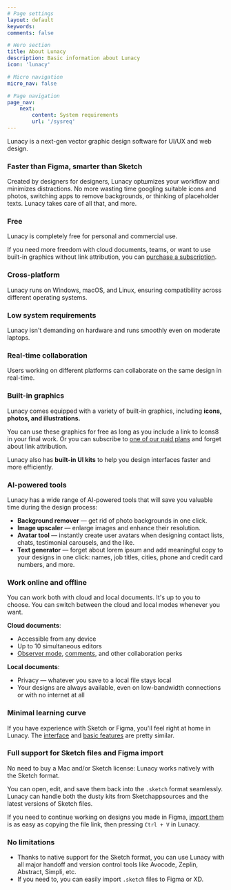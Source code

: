 ```yaml
---
# Page settings
layout: default
keywords:
comments: false

# Hero section
title: About Lunacy
description: Basic information about Lunacy
icon: 'lunacy'

# Micro navigation
micro_nav: false

# Page navigation
page_nav:
    next:
        content: System requirements
        url: '/sysreq'
---
```



Lunacy is a next-gen vector graphic design software for UI/UX and web design. 

### Faster than Figma, smarter than Sketch

Created by designers for designers, Lunacy optшmizes your workflow and minimizes distractions. No more wasting time googling suitable icons and photos, switching apps to remove backgrounds, or thinking of placeholder texts. Lunacy takes care of all that, and more.

### Free

Lunacy is completely free for personal and commercial use.

If you need more freedom with cloud documents, teams, or want to use built-in graphics without link attribution, you can <a href="https://lunacy.docs.icons8.com/subscriptions/" target="_blank">purchase a subscription</a>.

### Cross-platform

Lunacy runs on Windows, macOS, and Linux, ensuring compatibility across different operating systems.

### Low system requirements

Lunacy isn't demanding on hardware and runs smoothly even on moderate laptops. 

### Real-time collaboration

Users working on different platforms can collaborate on the same design in real-time.

### Built-in graphics

Lunacy comes equipped with a variety of built-in graphics, including **icons, photos, and illustrations.**

You can use these graphics for free as long as you include a link to Icons8 in your final work. Or you can subscribe to <a href="https://lunacy.docs.icons8.com/subscriptions/#graphics-subscriptions" target="_blank">one of our paid plans</a> and forget about link attribution.

Lunacy also has **built-in UI kits** to help you design interfaces faster and more efficiently.

### AI-powered tools 

Lunacy has a wide range of AI-powered tools that will save you valuable time during the design process:

* **Background remover** — get rid of photo backgrounds in one click.
* **Image upscaler** — enlarge images and enhance their resolution.
* **Avatar tool** — instantly create user avatars when designing contact lists, chats, testimonial carousels, and the like.
* **Text generator** — forget about lorem ipsum and add meaningful copy to your designs in one click: names, job titles, cities, phone and credit card numbers, and more.

### Work online and offline

You can work both with cloud and local documents. It's up to you to choose. You can switch between the cloud and local modes whenever you want.

**Cloud documents**:

* Accessible from any device
* Up to 10 simultaneous editors
* <a href="https://lunacy.docs.icons8.com/clouddocs/#observer-mode" target="_blank">Observer mode</a>, <a href="https://lunacy.docs.icons8.com/comments/" target="_blank">comments</a>, and other collaboration perks

**Local documents**:

* Privacy — whatever you save to a local file stays local
* Your designs are always available, even on low-bandwidth connections or with no internet at all

### Minimal learning curve

If you have experience with Sketch or Figma, you'll feel right at home in Lunacy. The <a href="https://lunacy.docs.icons8.com/interface/" target="_blank">interface</a> and <a href="https://lunacy.docs.icons8.com/basics/" target="_blank">basic features</a> are pretty similar.

### Full support for Sketch files and Figma import

No need to buy a Mac and/or Sketch license: Lunacy works natively with the Sketch format. 

You can open, edit, and save them back into the `.sketch` format seamlessly. Lunacy can handle both the dusty kits from Sketchappsources and the latest versions of Sketch files.

If you need to continue working on designs you made in Figma, <a href="https://lunacy.docs.icons8.com/interface/#importing-documents" target="_blank">import them</a> is as easy as copying the file link, then pressing `Ctrl + V` in Lunacy.

### No limitations

* Thanks to native support for the Sketch format, you can use Lunacy with all major handoff and version control tools like Avocode, Zeplin, Abstract, Simpli, etc.
* If you need to, you can easily import `.sketch` files to Figma or XD.
